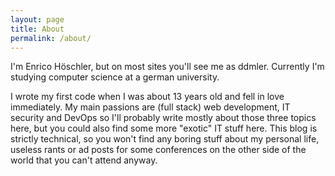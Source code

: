 ```yaml
---
layout: page
title: About
permalink: /about/
---
```


I'm Enrico Höschler, but on most sites you'll see me as ddmler. Currently I'm studying computer science at a german university.

I wrote my first code when I was about 13 years old and fell in love immediately. My main passions are (full stack) web development, IT security and DevOps so I'll probably write mostly about those three topics here, but you could also find some more "exotic" IT stuff here. This blog is strictly technical, so you won't find any boring stuff about my personal life, useless rants or ad posts for some conferences on the other side of the world that you can't attend anyway.
